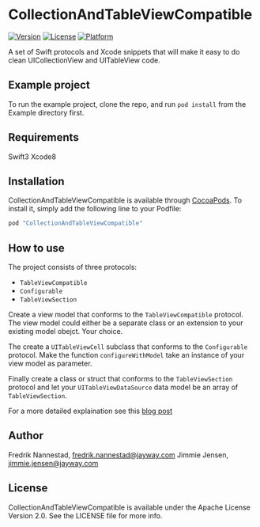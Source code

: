 # CollectionAndTableViewCompatible

[![Version](https://img.shields.io/cocoapods/v/CollectionAndTableViewCompatible.svg?style=flat)](http://cocoapods.org/pods/CollectionAndTableViewCompatible)
[![License](https://img.shields.io/cocoapods/l/CollectionAndTableViewCompatible.svg?style=flat)](http://cocoapods.org/pods/CollectionAndTableViewCompatible)
[![Platform](https://img.shields.io/cocoapods/p/CollectionAndTableViewCompatible.svg?style=flat)](http://cocoapods.org/pods/CollectionAndTableViewCompatible)

A set of Swift protocols and Xcode snippets that will make it easy to do clean UICollectionView and UITableView code.

## Example project

To run the example project, clone the repo, and run `pod install` from the Example directory first.

## Requirements

Swift3
Xcode8

## Installation

CollectionAndTableViewCompatible is available through [CocoaPods](http://cocoapods.org). To install
it, simply add the following line to your Podfile:

```ruby
pod "CollectionAndTableViewCompatible"
```

## How to use
The project consists of three protocols:

- `TableViewCompatible`
- `Configurable`
- `TableViewSection`

Create a view model that conforms to the `TableViewCompatible` protocol. The view model could either be a separate class or an extension to your existing model obejct. Your choice. 

The create a `UITableViewCell` subclass that conforms to the `Configurable` protocol. Make the function `configureWithModel` take an instance of your view model as parameter.

Finally create a class or struct that conforms to the `TableViewSection` protocol and let your `UITableViewDataSource` data model be an array of `TableViewSection`. 

For a more detailed explaination see this [blog post](https://blog.jayway.com/2016/11/15/clean-table-view-code-using-swift-protocols/)


## Author

Fredrik Nannestad, fredrik.nannestad@jayway.com
Jimmie Jensen, jimmie.jensen@jayway.com

## License

CollectionAndTableViewCompatible is available under the Apache License Version 2.0. See the LICENSE file for more info.
